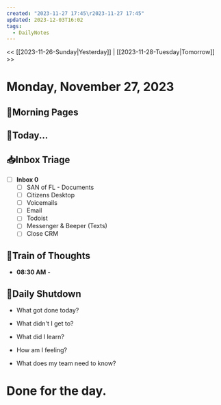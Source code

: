 ```yaml
---
created: "2023-11-27 17:45\r2023-11-27 17:45"
updated: 2023-12-03T16:02
tags:
  - DailyNotes
---
```

<< [[2023-11-26-Sunday|Yesterday]] | [[2023-11-28-Tuesday|Tomorrow]] >>
# Monday, November 27, 2023

## 🌅Morning Pages


## 📅Today...


## 📥Inbox Triage
- [ ] **Inbox 0**
    - [ ] SAN of FL - Documents
    - [ ] Citizens Desktop
    - [ ] Voicemails
    - [ ] Email
    - [ ] Todoist
    - [ ] Messenger & Beeper (Texts)
    - [ ] Close CRM

## 💭Train of Thoughts
- **08:30 AM** - 

## 🌙Daily Shutdown
- What got done today?

- What didn't I get to?

- What did I learn?

- How am I feeling?

- What does my team need to know?


# Done for the day.
